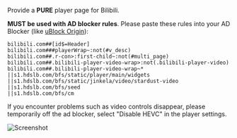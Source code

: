 Provide a **PURE** player page for Bilibili.

**MUST be used with AD blocker rules**. Please paste these rules into your AD Blocker (like [uBlock Origin](https://github.com/gorhill/uBlock)):

```
bilibili.com##[id$=Header]
bilibili.com###playerWrap~:not(#v_desc)
bilibili.com##.r-con>:first-child~:not(#multi_page)
bilibili.com##.bilibili-player-video-wrap>:not(.bilibili-player-video)
bilibili.com##.bilibili-player-video-wrap~*
||s1.hdslb.com/bfs/static/player/main/widgets
||s1.hdslb.com/bfs/static/jinkela/video/stardust-video
||s1.hdslb.com/bfs/seed
||s1.hdslb.com/bfs/cm
```

If you encounter problems such as video controls disappear, please temporarily off the ad blocker, select "Disable HEVC" in the player settings.

![Screenshot](https://z3.ax1x.com/2021/09/23/4dwGod.png)

